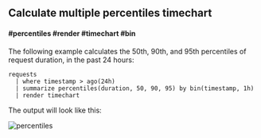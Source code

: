 ## Calculate multiple percentiles timechart
#### #percentiles #render #timechart #bin
<!-- article_id: 3107‎2017‏‎03827003 -->

The following example calculates the 50th, 90th, and 95th percentiles of request duration, in the past 24 hours:

```AIQL
requests 
  | where timestamp > ago(24h) 
  | summarize percentiles(duration, 50, 90, 95) by bin(timestamp, 1h) 
  | render timechart
```

The output will look like this:
<p><img src="~/examples/images/percentiles.png" alt="percentiles"></p>